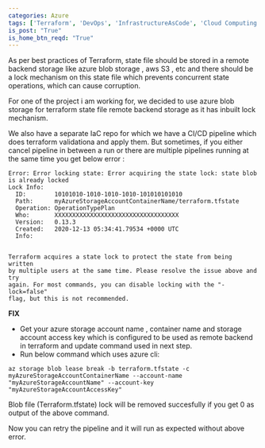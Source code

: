 ```yaml
---
categories: Azure
tags: ['Terraform', 'DevOps', 'InfrastructureAsCode', 'Cloud Computing']
is_post: "True"
is_home_btn_reqd: "True"
---
```


As per best practices of Terraform, state file should be stored in a remote backend storage like azure blob storage , aws S3 , etc and there should be a lock mechanism on this state file which prevents concurrent state operations, which can cause corruption.

For one of the project i am working for, we decided to use azure blob storage for terraform state file remote backend storage as it has inbuilt lock mechanism. 

We also have a separate IaC repo for which we have a CI/CD pipeline which does terraform validationa and apply them.
But sometimes, if you either cancel pipeline in between a run or there are multiple pipelines running at the same time you get below error :

```
Error: Error locking state: Error acquiring the state lock: state blob is already locked
Lock Info:
  ID:        10101010-1010-1010-1010-101010101010
  Path:      myAzureStorageAccountContainerName/terraform.tfstate
  Operation: OperationTypePlan
  Who:       XXXXXXXXXXXXXXXXXXXXXXXXXXXXXXXXXXX
  Version:   0.13.3
  Created:   2020-12-13 05:34:41.79534 +0000 UTC
  Info:      


Terraform acquires a state lock to protect the state from being written
by multiple users at the same time. Please resolve the issue above and try
again. For most commands, you can disable locking with the "-lock=false"
flag, but this is not recommended.
```


**FIX**    
+ Get your azure storage account name , container name and storage account access key which is configured to be used as remote backend in terraform and update command used in next step.
+ Run below command which uses azure cli:  
```
az storage blob lease break -b terraform.tfstate -c myAzureStorageAccountContainerName --account-name "myAzureStorageAccountName" --account-key "myAzureStorageAccountAccessKey"
```
Blob file (Terraform.tfstate) lock will be removed succesfully if you get 0 as output of the above command.

Now you can retry the pipeline and it will run as expected without above error.
